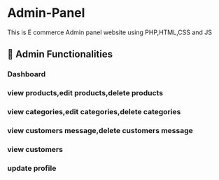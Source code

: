 # Admin-Panel
This is  E commerce Admin panel website using PHP,HTML,CSS and JS
##  💬 Admin Functionalities
### Dashboard
### view products,edit products,delete products
### view categories,edit categories,delete categories
### view customers message,delete customers message
### view customers
### update profile
